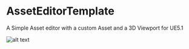 # AssetEditorTemplate
A Simple Asset editor with a custom Asset and a 3D Viewport for UE5.1

![alt text]((thumbnail.png?raw=true))